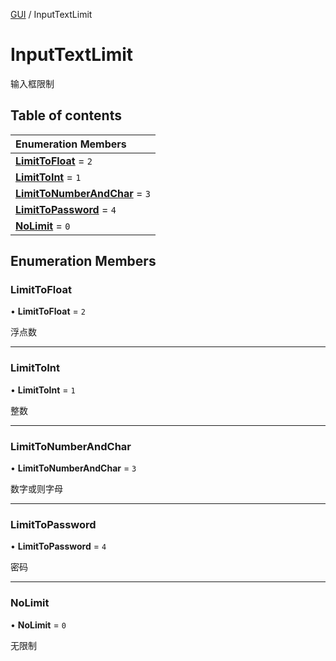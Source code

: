 [GUI](../groups/GUI.GUI.md) / InputTextLimit

# InputTextLimit <Badge type="tip" text="Enumeration" /> <Score text="InputTextLimit" />

输入框限制

## Table of contents

| Enumeration Members |
| :-----|
| **[LimitToFloat](UI.InputTextLimit.md#limittofloat)** = ``2`` <br> |
| **[LimitToInt](UI.InputTextLimit.md#limittoint)** = ``1`` <br> |
| **[LimitToNumberAndChar](UI.InputTextLimit.md#limittonumberandchar)** = ``3`` <br> |
| **[LimitToPassword](UI.InputTextLimit.md#limittopassword)** = ``4`` <br> |
| **[NoLimit](UI.InputTextLimit.md#nolimit)** = ``0`` <br> |

## Enumeration Members

### LimitToFloat <Score text="LimitToFloat" /> 

• **LimitToFloat** = ``2``

浮点数

___

### LimitToInt <Score text="LimitToInt" /> 

• **LimitToInt** = ``1``

整数

___

### LimitToNumberAndChar <Score text="LimitToNumberAndChar" /> 

• **LimitToNumberAndChar** = ``3``

数字或则字母

___

### LimitToPassword <Score text="LimitToPassword" /> 

• **LimitToPassword** = ``4``

密码

___

### NoLimit <Score text="NoLimit" /> 

• **NoLimit** = ``0``

无限制
